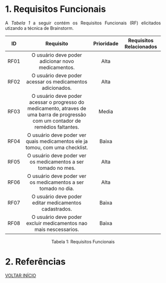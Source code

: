 # 1. Requisitos Funcionais

<p align="justify">A <i>Tabela 1</i> a seguir contém os Requisitos Funcionais (RF) elicitados utizando a técnica de Brainstorm.</p>

| ID   |                                 Requisito                                 | Prioridade | Requisitos Relacionados |
| :--: | :-----------------------------------------------------------------------: | :--------: | :---------: |
| RF01 |       O usuário deve poder adicionar novo medicamentos.                   |  Alta      |             |
| RF02 |       O usuário deve poder acessar os medicamentos adicionados.           |  Alta      |             |
| RF03 |       O usuário deve poder acessar o progresso do medicamento, atraves de uma barra de progressão com um contador de remédios faltantes.            |  Media     |             |
| RF04 |       O usuário deve poder ver quais medicamentos ele ja tomou, com uma checklist.           |  Baixa     |             |
| RF05 |       O usuário deve poder ver os medicamentos a ser tomado no mes.       |  Alta      |             |
| RF06 |       O usuário deve poder ver os medicamentos a ser tomado no dia.       |  Alta      |             |
| RF07 |       O usuário deve poder editar medicamentos cadastrados.               |  Baixa     |             |
| RF08 |       O usuário deve poder excluir medicamentos nao mais nescessarios.    |  Baixa     |             |


<div style="text-align: center">
<p>Tabela 1: Requisitos Funcionais</p>
</div>

# 2. Referências


<a href="../README.md">VOLTAR INÍCIO</a>
